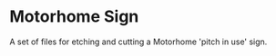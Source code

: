 Motorhome Sign
==============

A set of files for etching and cutting a Motorhome 'pitch in use' sign.
